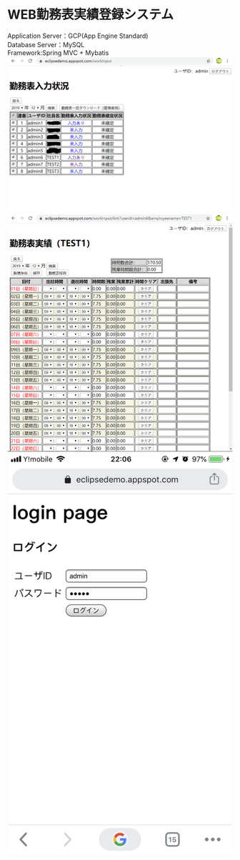 # WEB勤務表実績登録システム
Application Server：GCP(App Engine Standard)<br>
Database Server：MySQL<br>
Framework:Spring MVC + Mybatis<br>
![image1](gitimage/image1.jpg)
![image2](gitimage/image2.jpg)
![image](gitimage/395C2B91-AF06-48BF-915F-5B4CC2FA74BA.png)
